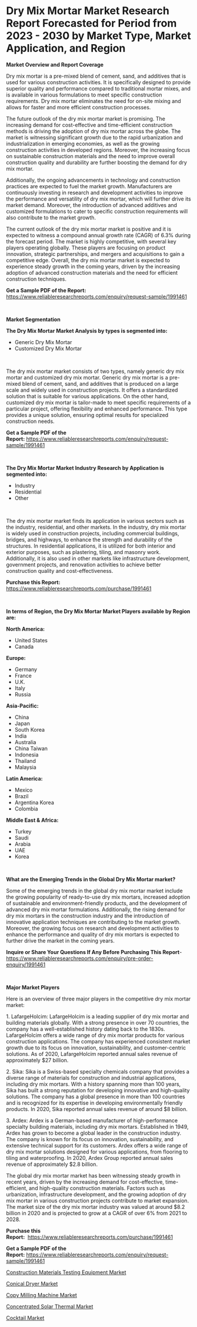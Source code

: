 <p><h1>Dry Mix Mortar Market Research Report Forecasted for Period from 2023 -  2030 by Market Type, Market Application, and Region</h1></p><p><strong>Market Overview and Report Coverage</strong></p>
<p><p>Dry mix mortar is a pre-mixed blend of cement, sand, and additives that is used for various construction activities. It is specifically designed to provide superior quality and performance compared to traditional mortar mixes, and is available in various formulations to meet specific construction requirements. Dry mix mortar eliminates the need for on-site mixing and allows for faster and more efficient construction processes.</p><p>The future outlook of the dry mix mortar market is promising. The increasing demand for cost-effective and time-efficient construction methods is driving the adoption of dry mix mortar across the globe. The market is witnessing significant growth due to the rapid urbanization and industrialization in emerging economies, as well as the growing construction activities in developed regions. Moreover, the increasing focus on sustainable construction materials and the need to improve overall construction quality and durability are further boosting the demand for dry mix mortar.</p><p>Additionally, the ongoing advancements in technology and construction practices are expected to fuel the market growth. Manufacturers are continuously investing in research and development activities to improve the performance and versatility of dry mix mortar, which will further drive its market demand. Moreover, the introduction of advanced additives and customized formulations to cater to specific construction requirements will also contribute to the market growth.</p><p>The current outlook of the dry mix mortar market is positive and it is expected to witness a compound annual growth rate (CAGR) of 6.3% during the forecast period. The market is highly competitive, with several key players operating globally. These players are focusing on product innovation, strategic partnerships, and mergers and acquisitions to gain a competitive edge. Overall, the dry mix mortar market is expected to experience steady growth in the coming years, driven by the increasing adoption of advanced construction materials and the need for efficient construction techniques.</p></p>
<p><strong>Get a Sample PDF of the Report:</strong> <a href="https://www.reliableresearchreports.com/enquiry/request-sample/1991461">https://www.reliableresearchreports.com/enquiry/request-sample/1991461</a></p>
<p>&nbsp;</p>
<p><strong>Market Segmentation</strong></p>
<p><strong>The Dry Mix Mortar Market Analysis by types is segmented into:</strong></p>
<p><ul><li>Generic Dry Mix Mortar</li><li>Customized Dry Mix Mortar</li></ul></p>
<p>&nbsp;</p>
<p><p>The dry mix mortar market consists of two types, namely generic dry mix mortar and customized dry mix mortar. Generic dry mix mortar is a pre-mixed blend of cement, sand, and additives that is produced on a large scale and widely used in construction projects. It offers a standardized solution that is suitable for various applications. On the other hand, customized dry mix mortar is tailor-made to meet specific requirements of a particular project, offering flexibility and enhanced performance. This type provides a unique solution, ensuring optimal results for specialized construction needs.</p></p>
<p><strong>Get a Sample PDF of the Report:</strong>&nbsp;<a href="https://www.reliableresearchreports.com/enquiry/request-sample/1991461">https://www.reliableresearchreports.com/enquiry/request-sample/1991461</a></p>
<p>&nbsp;</p>
<p><strong>The Dry Mix Mortar Market Industry Research by Application is segmented into:</strong></p>
<p><ul><li>Industry</li><li>Residential</li><li>Other</li></ul></p>
<p>&nbsp;</p>
<p><p>The dry mix mortar market finds its application in various sectors such as the industry, residential, and other markets. In the industry, dry mix mortar is widely used in construction projects, including commercial buildings, bridges, and highways, to enhance the strength and durability of the structures. In residential applications, it is utilized for both interior and exterior purposes, such as plastering, tiling, and masonry work. Additionally, it is also used in other markets like infrastructure development, government projects, and renovation activities to achieve better construction quality and cost-effectiveness.</p></p>
<p><strong>Purchase this Report:</strong>&nbsp; <a href="https://www.reliableresearchreports.com/purchase/1991461">https://www.reliableresearchreports.com/purchase/1991461</a></p>
<p>&nbsp;</p>
<p><strong>In terms of Region, the Dry Mix Mortar Market Players available by Region are:</strong></p>
<p>
    <p> <strong> North America: </strong>
        <ul>
            <li>United States</li>
            <li>Canada</li>
        </ul>
        </p> 
    <p> <strong> Europe: </strong>
        <ul>
            <li>Germany</li>
            <li>France</li>
            <li>U.K.</li>
            <li>Italy</li>
            <li>Russia</li>
        </ul>
        </p> 
    <p> <strong> Asia-Pacific: </strong>
        <ul>
            <li>China</li>
            <li>Japan</li>
            <li>South Korea</li>
            <li>India</li>
            <li>Australia</li>
            <li>China Taiwan</li>
            <li>Indonesia</li>
            <li>Thailand</li>
            <li>Malaysia</li>
        </ul>
        </p> 
    <p> <strong> Latin America: </strong>
        <ul>
            <li>Mexico</li>
            <li>Brazil</li>
            <li>Argentina Korea</li>
            <li>Colombia</li>
        </ul>
        </p> 
    <p> <strong> Middle East & Africa: </strong>
        <ul>
            <li>Turkey</li>
            <li>Saudi</li>
            <li>Arabia</li>
            <li>UAE</li>
            <li>Korea</li>
        </ul>
    </p>
    </p>
<p>&nbsp;</p>
<p><strong>What are the Emerging Trends in the Global Dry Mix Mortar market?</strong></p>
<p><p>Some of the emerging trends in the global dry mix mortar market include the growing popularity of ready-to-use dry mix mortars, increased adoption of sustainable and environment-friendly products, and the development of advanced dry mix mortar formulations. Additionally, the rising demand for dry mix mortars in the construction industry and the introduction of innovative application techniques are contributing to the market growth. Moreover, the growing focus on research and development activities to enhance the performance and quality of dry mix mortars is expected to further drive the market in the coming years.</p></p>
<p><strong>Inquire or Share Your Questions If Any Before Purchasing This Report</strong>- <a href="https://www.reliableresearchreports.com/enquiry/pre-order-enquiry/1991461">https://www.reliableresearchreports.com/enquiry/pre-order-enquiry/1991461</a></p>
<p>&nbsp;</p>
<p><strong>Major Market Players</strong></p>
<p><p>Here is an overview of three major players in the competitive dry mix mortar market:</p><p>1. LafargeHolcim: LafargeHolcim is a leading supplier of dry mix mortar and building materials globally. With a strong presence in over 70 countries, the company has a well-established history dating back to the 1830s. LafargeHolcim offers a wide range of dry mix mortar products for various construction applications. The company has experienced consistent market growth due to its focus on innovation, sustainability, and customer-centric solutions. As of 2020, LafargeHolcim reported annual sales revenue of approximately $27 billion.</p><p>2. Sika: Sika is a Swiss-based specialty chemicals company that provides a diverse range of materials for construction and industrial applications, including dry mix mortars. With a history spanning more than 100 years, Sika has built a strong reputation for developing innovative and high-quality solutions. The company has a global presence in more than 100 countries and is recognized for its expertise in developing environmentally friendly products. In 2020, Sika reported annual sales revenue of around $8 billion.</p><p>3. Ardex: Ardex is a German-based manufacturer of high-performance specialty building materials, including dry mix mortars. Established in 1949, Ardex has grown to become a global leader in the construction industry. The company is known for its focus on innovation, sustainability, and extensive technical support for its customers. Ardex offers a wide range of dry mix mortar solutions designed for various applications, from flooring to tiling and waterproofing. In 2020, Ardex Group reported annual sales revenue of approximately $2.8 billion.</p><p>The global dry mix mortar market has been witnessing steady growth in recent years, driven by the increasing demand for cost-effective, time-efficient, and high-quality construction materials. Factors such as urbanization, infrastructure development, and the growing adoption of dry mix mortar in various construction projects contribute to market expansion. The market size of the dry mix mortar industry was valued at around $8.2 billion in 2020 and is projected to grow at a CAGR of over 6% from 2021 to 2028.</p></p>
<p><strong>Purchase this Report:</strong>&nbsp;&nbsp;<a href="https://www.reliableresearchreports.com/purchase/1991461">https://www.reliableresearchreports.com/purchase/1991461</a></p>
<p></p>
<p><strong>Get a Sample PDF of the Report:</strong>&nbsp;<a href="https://www.reliableresearchreports.com/enquiry/request-sample/1991461">https://www.reliableresearchreports.com/enquiry/request-sample/1991461</a></p>
<p><p><a href="https://medium.com/@sureshrainarp23/construction-materials-testing-equipment-market-comprehensive-assessment-by-type-application-and-1ccf093896ea">Construction Materials Testing Equipment Market</a></p><p><a href="https://medium.com/@robinsinghrp23/conical-dryer-market-share-evolution-and-market-growth-trends-2023-2030-3c2578f83ae6">Conical Dryer Market</a></p><p><a href="https://medium.com/@sachintenrp23/copy-milling-machine-market-exploring-market-share-market-trends-and-future-growth-91e7235b3123">Copy Milling Machine Market</a></p><p><a href="https://medium.com/@leonorhaley2009/concentrated-solar-thermal-market-insight-market-trends-growth-forecasted-from-2023-to-2030-eeb673cec28e">Concentrated Solar Thermal Market</a></p><p><a href="https://medium.com/@isomgleason/decoding-cocktail-market-metrics-market-share-trends-and-growth-patterns-2da3f06c48c3">Cocktail Market</a></p></p>